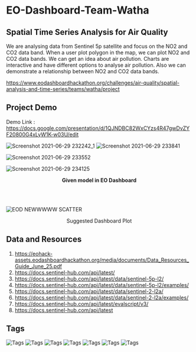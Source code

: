# EO-Dashboard-Team-Watha

## Spatial Time Series Analysis for Air Quality

We are  analysing data from Sentinel 5p satellite and focus on the NO2 and CO2 data band.
When a user  plot polygon in the map, we can plot NO2 and CO2 data bands.
We can get an idea about air pollution. Charts are interactive and have different options to analyse air pollution. Also we can demonstrate a relationship between NO2 and CO2 data bands.

https://www.eodashboardhackathon.org/challenges/air-quality/spatial-analysis-and-time-series/teams/watha/project

## Project Demo 
Demo Link : https://docs.google.com/presentation/d/1QJNDBC82WxCYzs4R47gwDvZYF20800G4xLyW1K-w03U/edit

![Screenshot 2021-06-29 232242_1](https://user-images.githubusercontent.com/25562066/123853319-f4017980-d93a-11eb-8030-b18c5e29ff38.png)
![Screenshot 2021-06-29 233841](https://user-images.githubusercontent.com/25562066/123853342-f95ec400-d93a-11eb-8632-21a1937e745c.png)

![Screenshot 2021-06-29 233552](https://user-images.githubusercontent.com/25562066/123853159-c3214480-d93a-11eb-9d51-484c220619d6.png)


![Screenshot 2021-06-29 234125](https://user-images.githubusercontent.com/25562066/123853524-2d39e980-d93b-11eb-92d5-9a85965983a8.png)
<p align="center"> <strong> Given model in EO Dashboard </strong> </p>
</br>
</br>

![EOD NEWWWWW SCATTER](https://user-images.githubusercontent.com/25562066/123853554-34f98e00-d93b-11eb-8f57-3b81700d43cc.png)
<p align="center"> Suggested Dashboard Plot </p>

## Data and Resources 

1. https://eohack-assets.eodashboardhackathon.org/media/documents/Data_Resources_Guide_June_25.pdf
2. https://docs.sentinel-hub.com/api/latest/
3. https://docs.sentinel-hub.com/api/latest/data/sentinel-5p-l2/
4. https://docs.sentinel-hub.com/api/latest/data/sentinel-5p-l2/examples/
5. https://docs.sentinel-hub.com/api/latest/data/sentinel-2-l2a/
6. https://docs.sentinel-hub.com/api/latest/data/sentinel-2-l2a/examples/
7. https://docs.sentinel-hub.com/api/latest/evalscript/v3/
8. https://docs.sentinel-hub.com/api/latest

## Tags

![Tags](https://img.shields.io/static/v1?label=tag&message=%23air_quality&color=brightgreen)   ![Tags](https://img.shields.io/static/v1?label=tag&message=%23time_series&color=blueviolet)  ![Tags](https://img.shields.io/static/v1?label=tag&message=%23sri_lanka&color=9cf)  ![Tags](https://img.shields.io/static/v1?label=tag&message=%23seds&color=brightgreen) ![Tags](https://img.shields.io/static/v1?label=tag&message=%23watha&color=blue)  ![Tags](https://img.shields.io/static/v1?label=tag&message=%23no2&color=orange)  ![Tags](https://img.shields.io/static/v1?label=tag&message=%23co2&color=red)
